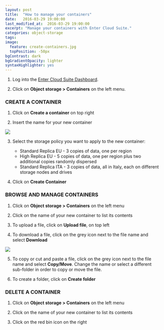 ```yaml
---
layout: post
title:  "How to manage your containers"
date:   2016-03-29 19:00:00
last_modified_at:  2016-03-29 19:00:00
excerpt: "Manage your containers with Enter Cloud Suite."
categories: object-storage
tags:
image:
  feature: create-containers.jpg
  topPosition: -50px
bgContrast: dark
bgGradientOpacity: lighter
syntaxHighlighter: yes
---
```

1. Log into the <a href="https://dashboard.entercloudsuite.com" target="_blank">Enter Cloud Suite Dashboard</a>.

2. Click on **Object storage > Containers** on the left menu.

### CREATE A CONTAINER

1. Click on **Create a container** on top right

2. Insert the name for your new container
<img class="responsive-guide-img" src="{{ site.baseurl_posts_img }}ecs-object-storage-create-containers-01.png">

3. Select the storage policy you want to apply to the new container:
    * Standard Replica EU - 3 copies of data, one per region
    * High Replica EU - 5 copies of data, one per region plus two additional copies randomly dispersed
    * Standard Replica ITA - 3 copies of data, all in Italy, each on different storage nodes and drives

4. Click on **Create Container**

### BROWSE AND MANAGE CONTAINERS

1. Click on **Object storage > Containers** on the left menu

2. Click on the name of your new container to list its contents

3. To upload a file, click on **Upload file**, on top left

4. To download a file, click on the grey icon next to the file name and select **Download**
<img class="responsive-guide-img" src="{{ site.baseurl_posts_img }}ecs-object-storage-create-containers-02.png">

5. To copy or cut and paste a file, click on the grey icon next to the file name and select **Copy/Move**. Change the name or select a different sub-folder in order to copy or move the file.

6. To create a folder, click on **Create folder**

### DELETE A CONTAINER

1. Click on **Object storage > Containers** on the left menu

2. Click on the name of your new container to list its contents

3. Click on the red bin icon on the right

